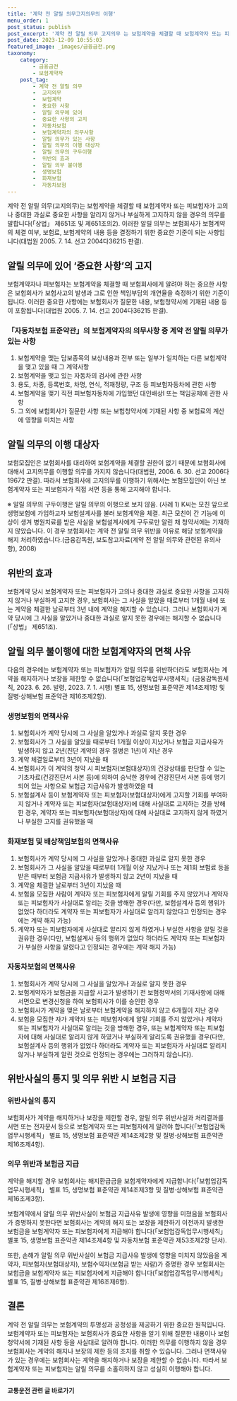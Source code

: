 ```yaml
---
title: '계약 전 알릴 의무고지의무의 이행'
menu_order: 1
post_status: publish
post_excerpt: '계약 전 알릴 의무 고지의무 는 보험계약을 체결할 때 보험계약자 또는 피보험자가 고의나 중대한 과실로 중요한 사항을 알리지 않거나 부실하게 고지하지 않을 경우의 의무를 말합니다  상법  제651조 및 제651조의2 . 이러한 알릴 의무는 보험회사가 보험계약의 체결 여부, 보험료, 보험계약의 내용 등을 결정하기 위한 중요한 기준이 되는 사항입니다 대법원 2005. 7. 14. 선고 2004다36215 판결 .'
post_date: 2023-12-09 10:55:03
featured_image: _images/금융금전.png
taxonomy:
    category:
        - 금융금전
        - 보험계약자
    post_tag:
        - 계약 전 알릴 의무
        -  고지의무
        -  보험계약
        -  중요한 사항
        -  알릴 의무에 있어
        -  중요한 사항의 고지
        -  자동차보험
        -  보험계약자의 의무사항
        -  알릴 의무가 있는 사항
        -  알릴 의무의 이행 대상자
        -  알릴 의무의 구두이행
        -  위반의 효과
        -  알릴 의무 불이행
        -  생명보험
        -  화재보험
        -  자동차보험
---
```



계약 전 알릴 의무(고지의무)는 보험계약을 체결할 때 보험계약자 또는 피보험자가 고의나 중대한 과실로 중요한 사항을 알리지 않거나 부실하게 고지하지 않을 경우의 의무를 말합니다(「상법」 제651조 및 제651조의2). 이러한 알릴 의무는 보험회사가 보험계약의 체결 여부, 보험료, 보험계약의 내용 등을 결정하기 위한 중요한 기준이 되는 사항입니다(대법원 2005. 7. 14. 선고 2004다36215 판결).

## 알릴 의무에 있어 ‘중요한 사항’의 고지

보험계약자나 피보험자는 보험계약을 체결할 때 보험회사에게 알려야 하는 중요한 사항은 보험회사가 보험사고의 발생과 그로 인한 책임부담의 개연율을 측정하기 위한 기준이 됩니다. 이러한 중요한 사항에는 보험회사가 질문한 내용, 보험청약서에 기재된 내용 등이 포함됩니다(대법원 2005. 7. 14. 선고 2004다36215 판결).

### 「자동차보험 표준약관」의 보험계약자의 의무사항 중 계약 전 알릴 의무가 있는 사항

1. 보험계약을 맺는 담보종목의 보상내용과 전부 또는 일부가 일치하는 다른 보험계약을 맺고 있을 때 그 계약사항
2. 보험계약을 맺고 있는 자동차의 검사에 관한 사항
3. 용도, 차종, 등록번호, 차명, 연식, 적재정량, 구조 등 피보험자동차에 관한 사항
4. 보험계약을 맺기 직전 피보험자동차에 가입했던 대인배상Ⅰ 또는 책임공제에 관한 사항
5. 그 외에 보험회사가 질문한 사항 또는 보험청약서에 기재된 사항 중 보험료의 계산에 영향을 미치는 사항

## 알릴 의무의 이행 대상자

보험모집인은 보험회사를 대리하여 보험계약을 체결할 권한이 없기 때문에 보험회사에 대해서 고지의무를 이행할 의무를 가지지 않습니다(대법원, 2006. 6. 30. 선고 2006다19672 판결). 따라서 보험회사에 고지의무를 이행하기 위해서는 보험모집인이 아닌 보험계약자 또는 피보험자가 직접 서면 등을 통해 고지해야 합니다.

※ 알릴 의무의 구두이행은 알릴 의무의 이행으로 보지 않음.
(사례 1) K씨는 모친 앞으로 생명보험에 가입하고자 보험설계사를 불러 보험계약을 체결. 최근 모친이 간 기능에 이상이 생겨 병원치료를 받은 사실을 보험설계사에게 구두로만 알린 채 청약서에는 기재하지 않았습니다. 이 경우 보험회사는 계약 전 알릴 의무 위반을 이유로 해당 보험계약을 해지 처리하였습니다.(금융감독원, 보도참고자료(계약 전 알릴 의무와 관련된 유의사항), 2008)

## 위반의 효과

보험계약 당시 보험계약자 또는 피보험자가 고의나 중대한 과실로 중요한 사항을 고지하지 않거나 부실하게 고지한 경우, 보험회사는 그 사실을 알았을 때로부터 1개월 내에 또는 계약을 체결한 날로부터 3년 내에 계약을 해지할 수 있습니다. 그러나 보험회사가 계약 당시에 그 사실을 알았거나 중대한 과실로 알지 못한 경우에는 해지할 수 없습니다(「상법」 제651조).

## 알릴 의무 불이행에 대한 보험계약자의 면책 사유

다음의 경우에는 보험계약자 또는 피보험자가 알릴 의무를 위반하더라도 보험회사는 계약을 해지하거나 보장을 제한할 수 없습니다(「보험업감독업무시행세칙」(금융감독원세칙, 2023. 6. 26. 발령, 2023. 7. 1. 시행) 별표 15, 생명보험 표준약관 제14조제1항 및 질병·상해보험 표준약관 제16조제2항).

### 생명보험의 면책사유

1. 보험회사가 계약 당시에 그 사실을 알았거나 과실로 알지 못한 경우
2. 보험회사가 그 사실을 알았을 때로부터 1개월 이상이 지났거나 보험금 지급사유가 발생하지 않고 2년(진단 계약의 경우 질병은 1년)이 지난 경우
3. 계약 체결일로부터 3년이 지났을 때
4. 보험회사가 이 계약의 청약 시 피보험자(보험대상자)의 건강상태를 판단할 수 있는 기초자료(건강진단서 사본 등)에 의하여 승낙한 경우에 건강진단서 사본 등에 명기되어 있는 사항으로 보험금 지급사유가 발생하였을 때
5. 보험설계사 등이 보험계약자 또는 피보험자(보험대상자)에게 고지할 기회를 부여하지 않거나 계약자 또는 피보험자(보험대상자)에 대해 사실대로 고지하는 것을 방해한 경우, 계약자 또는 피보험자(보험대상자)에 대해 사실대로 고지하지 않게 하였거나 부실한 고지를 권유했을 때

### 화재보험 및 배상책임보험의 면책사유

1. 보험회사가 계약 당시에 그 사실을 알았거나 중대한 과실로 알지 못한 경우
2. 보험회사가 그 사실을 알았을 때로부터 1개월 이상 지났거나 또는 제1회 보험료 등을 받은 때부터 보험금 지급사유가 발생하지 않고 2년이 지났을 때
3. 계약을 체결한 날로부터 3년이 지났을 때
4. 보험을 모집한 사람이 계약자 또는 피보험자에게 알릴 기회를 주지 않았거나 계약자 또는 피보험자가 사실대로 알리는 것을 방해한 경우(다만, 보험설계사 등의 행위가 없었다 하더라도 계약자 또는 피보험자가 사실대로 알리지 않았다고 인정되는 경우에는 계약 해지 가능)
5. 계약자 또는 피보험자에게 사실대로 알리지 않게 하였거나 부실한 사항을 알릴 것을 권유한 경우(다만, 보험설계사 등의 행위가 없었다 하더라도 계약자 또는 피보험자가 부실한 사항을 알렸다고 인정되는 경우에는 계약 해지 가능)

### 자동차보험의 면책사유

1. 보험회사가 계약 당시에 그 사실을 알았거나 과실로 알지 못한 경우
2. 보험계약자가 보험금을 지급할 사고가 발생하기 전 보험청약서의 기재사항에 대해 서면으로 변경신청을 하여 보험회사가 이를 승인한 경우
3. 보험회사가 계약을 맺은 날로부터 보험계약을 해지하지 않고 6개월이 지난 경우
4. 보험을 모집한 자가 계약자 또는 피보험자에게 알릴 기회를 주지 않았거나 계약자 또는 피보험자가 사실대로 알리는 것을 방해한 경우, 또는 보험계약자 또는 피보험자에 대해 사실대로 알리지 않게 하였거나 부실하게 알리도록 권유했을 경우(다만, 보험설계사 등의 행위가 없었다 하더라도 계약자 또는 피보험자가 사실대로 알리지 않거나 부실하게 알린 것으로 인정되는 경우에는 그러하지 않습니다).

## 위반사실의 통지 및 의무 위반 시 보험금 지급

### 위반사실의 통지

보험회사가 계약을 해지하거나 보장을 제한할 경우, 알릴 의무 위반사실과 처리결과를 서면 또는 전자문서 등으로 보험계약자 또는 피보험자에게 알려야 합니다(「보험업감독업무시행세칙」 별표 15, 생명보험 표준약관 제14조제2항 및 질병·상해보험 표준약관 제16조제4항).

### 의무 위반과 보험금 지급

계약을 해지할 경우 보험회사는 해지환급금을 보험계약자에게 지급합니다(「보험업감독업무시행세칙」 별표 15, 생명보험 표준약관 제14조제3항 및 질병·상해보험 표준약관 제16조제3항).

보험계약에서 알릴 의무 위반사실이 보험금 지급사유 발생에 영향을 미쳤음을 보험회사가 증명하지 못한다면 보험회사는 계약의 해지 또는 보장을 제한하기 이전까지 발생한 보험금을 보험계약자 또는 피보험자에게 지급해야 합니다(「보험업감독업무시행세칙」 별표 15, 생명보험 표준약관 제14조제4항 및 자동차보험 표준약관 제53조제2항 단서).

또한, 손해가 알릴 의무 위반사실이 보험금 지급사유 발생에 영향을 미치지 않았음을 계약자, 피보험자(보험대상자), 보험수익자(보험금 받는 사람)가 증명한 경우 보험회사는 보험금을 보험계약자 또는 피보험자에게 지급해야 합니다(「보험업감독업무시행세칙」 별표 15, 질병·상해보험 표준약관 제16조제6항).

## 결론


계약 전 알릴 의무는 보험계약의 투명성과 공정성을 제공하기 위한 중요한 원칙입니다. 보험계약자 또는 피보험자는 보험회사가 중요한 사항을 알기 위해 질문한 내용이나 보험청약서에 기재된 사항 등을 사실대로 알려야 합니다. 이러한 의무를 이행하지 않을 경우 보험회사는 계약의 해지나 보장의 제한 등의 조치를 취할 수 있습니다. 그러나 면책사유가 있는 경우에는 보험회사는 계약을 해지하거나 보장을 제한할 수 없습니다. 따라서 보험계약자 또는 피보험자는 알릴 의무를 소홀히하지 않고 성실히 이행해야 합니다.
<!-- wp:separator -->
<hr class="wp-block-separator has-alpha-channel-opacity"/>
<!-- /wp:separator -->

<!-- wp:group {"backgroundColor":"base","layout":{"type":"constrained"}} -->
<div class="wp-block-group has-base-background-color has-background"><!-- wp:paragraph {"align":"center","fontSize":"medium"} -->
<p class="has-text-align-center has-large-font-size"><strong>교통운전 관련 글 바로가기</strong></p>
<!-- /wp:paragraph -->


<!-- wp:latest-posts
{"categories":[{"id":1440,"count":19,"description":"","link":"https://uknowlaw.com/category/%ea%b5%90%ed%86%b5%ec%9a%b4%ec%a0%84/","name":"교통운전","slug":"교통운전","taxonomy":"category","parent":0,"meta":[],"_links":{"self":[{"href":"https://uknowlaw.com/wp-json/wp/v2/categories/1440"}],"collection":[{"href":"https://uknowlaw.com/wp-json/wp/v2/categories"}],"about":[{"href":"https://uknowlaw.com/wp-json/wp/v2/taxonomies/category"}],"wp:post_type":[{"href":"https://uknowlaw.com/wp-json/wp/v2/posts?categories=1440"}],"curies":[{"name":"wp","href":"https://api.w.org/{rel}","templated":true}]}}],"postsToShow":100,"excerptLength":28,"postLayout":"grid","columns":2,"featuredImageAlign":"left","featuredImageSizeSlug":"large","fontSize":"small"} /--></div>
<!-- /wp:group -->